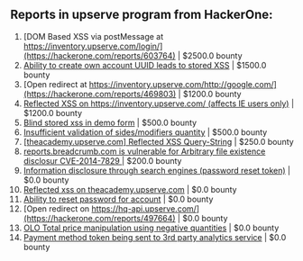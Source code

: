 ## Reports in upserve program from HackerOne:
1. [DOM Based XSS via postMessage at https://inventory.upserve.com/login/](https://hackerone.com/reports/603764) | $2500.0 bounty
2. [Ability to create own account UUID leads to stored XSS](https://hackerone.com/reports/249131) | $1500.0 bounty
3. [Open redirect at https://inventory.upserve.com/http://google.com/](https://hackerone.com/reports/469803) | $1200.0 bounty
4. [Reflected XSS on https://inventory.upserve.com/ (affects IE users only)](https://hackerone.com/reports/469841) | $1200.0 bounty
5. [Blind stored xss in demo form](https://hackerone.com/reports/324194) | $500.0 bounty
6. [Insufficient validation of sides/modifiers quantity](https://hackerone.com/reports/361960) | $500.0 bounty
7. [[theacademy.upserve.com] Reflected XSS Query-String](https://hackerone.com/reports/389592) | $250.0 bounty
8. [reports.breadcrumb.com is vulnerable for Arbitrary file existence disclosur CVE-2014-7829 ](https://hackerone.com/reports/329218) | $200.0 bounty
9. [Information disclosure through search engines (password reset token)](https://hackerone.com/reports/322988) | $0.0 bounty
10. [Reflected xss on theacademy.upserve.com](https://hackerone.com/reports/415139) | $0.0 bounty
11. [Ability to reset password for account](https://hackerone.com/reports/322985) | $0.0 bounty
12. [Open redirect on https://hq-api.upserve.com/](https://hackerone.com/reports/497664) | $0.0 bounty
13. [OLO Total price manipulation using negative quantities](https://hackerone.com/reports/364843) | $0.0 bounty
14. [Payment method token being sent to 3rd party analytics service](https://hackerone.com/reports/637267) | $0.0 bounty